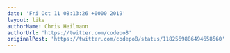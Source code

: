 ```yaml
---
date: 'Fri Oct 11 08:13:26 +0000 2019'
layout: like
authorName: Chris Heilmann
authorUrl: 'https://twitter.com/codepo8'
originalPost: 'https://twitter.com/codepo8/status/1182569886494658560'
---
```


